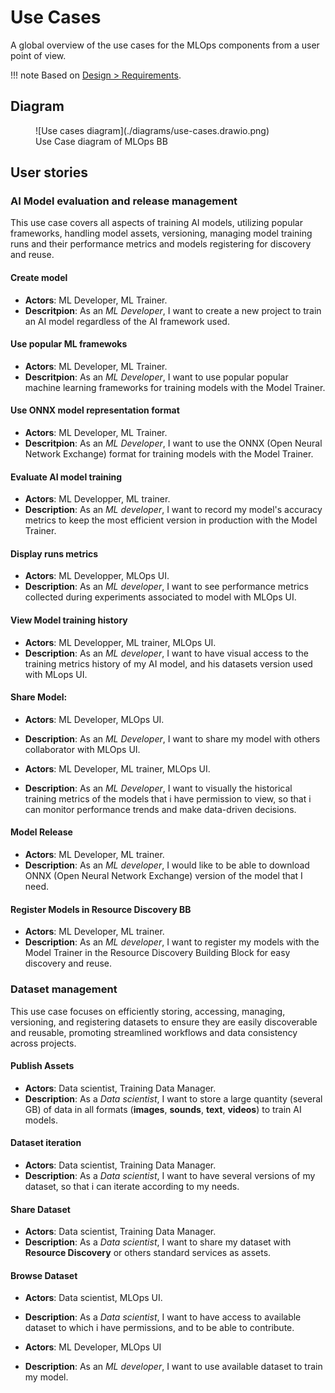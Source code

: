 # Use Cases

A global overview of the use cases for the MLOps components from a user point of view.

!!! note
    Based on [Design > Requirements](./requirements.md).

## Diagram

<figure markdown="span">
  ![Use cases diagram](./diagrams/use-cases.drawio.png)
  <figcaption>Use Case diagram of MLOps BB</figcaption>
</figure>

## User stories

### AI Model evaluation and release management 

This use case covers all aspects of training AI models, utilizing popular frameworks, handling model assets, versioning, managing model training runs and their performance metrics and models registering for discovery and reuse.

#### Create model

- **Actors**: ML Developer, ML Trainer.
- **Descritpion**: As an _ML Developer_, I want to create a new project to train an AI model regardless of the AI framework used.

#### Use popular ML framewoks

- **Actors**: ML Developer, ML Trainer.
- **Descritpion**: As an _ML Developer_, I want to use popular popular machine learning frameworks for training models with the Model Trainer.

#### Use ONNX model representation format

- **Actors**: ML Developer, ML Trainer.
- **Descritpion**: As an _ML Developer_, I want to use the ONNX (Open Neural Network Exchange) format for training models with the Model Trainer.

#### Evaluate AI model training

- **Actors**: ML Developper, ML trainer.
- **Description**: As an _ML developer_, I want to record my model's accuracy metrics to keep the most efficient version in production with the Model Trainer.

#### Display runs metrics

- **Actors**: ML Developper, MLOps UI.
- **Description**: As an _ML developer_, I want to see performance metrics collected during experiments associated to model with MLOps UI.


#### View Model training history

- **Actors**: ML Developper, ML trainer, MLOps UI.
- **Description**: As an _ML developer_, I want to have visual access to the training metrics history of my AI model, and his datasets version used with MLops UI.

#### Share Model:

- **Actors**: ML Developer, MLOps UI.
- **Description**: As an _ML Developer_, I want to share my model with others collaborator with MLOps UI.

- **Actors**: ML Developer, ML trainer, MLOps UI. 
- **Description**: As an _ML Developer_, I want to visually the historical training metrics of the models  that i have permission to view, so that i can monitor performance trends and make data-driven decisions.

#### Model Release

- **Actors**: ML Developer, ML trainer.
- **Description**: As an _ML developer_, I would like to be able to download ONNX (Open Neural Network Exchange) version of the model that I need.

#### Register Models in Resource Discovery BB

- **Actors**: ML Developer, ML trainer.
- **Description**: As an _ML developer_, I want to register my models with the Model Trainer in the Resource Discovery Building Block for easy discovery and reuse.

### Dataset management

This use case focuses on efficiently storing, accessing, managing, versioning, and registering datasets to ensure they are easily discoverable and reusable, promoting streamlined workflows and data consistency across projects.

#### Publish Assets

- **Actors**: Data scientist, Training Data Manager.
- **Description**: As a _Data scientist_, I want to store a large quantity (several GB) of data in all formats (**images**, **sounds**, **text**, **videos**) to train AI models. 

#### Dataset iteration

- **Actors**: Data scientist, Training Data Manager.
- **Description**: As a _Data scientist_, I want to have several versions of my dataset, so that i can iterate according to my needs.

#### Share Dataset

- **Actors**: Data scientist, Training Data Manager.
- **Description**: As a _Data scientist_, I want to share my dataset with **Resource Discovery** or others standard services as assets.

#### Browse Dataset

- **Actors**: Data scientist, MLOps UI.
- **Description**: As a _Data scientist_, I want to have access to available dataset to which i have permissions, and to be able to contribute.

- **Actors**: ML Developer, MLOps UI
- **Description**: As an _ML developer_, I want to use available dataset to train my model.
